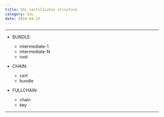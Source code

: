 ```yaml
---
title: SSL certificates structure
category: SSL
date: 2019-04-15
---
```


-----

* BUNDLE:
  * intermediate-1
  * intermediate-N
  * root

* CHAIN:
  * cert
  * bundle

* FULLCHAIN:
  *	chain
  * key

-----
